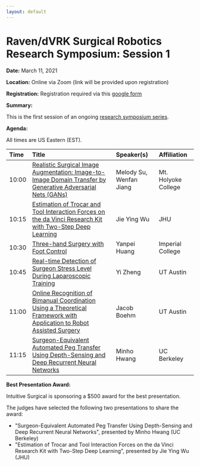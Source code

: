 ```yaml
---
layout: default
---
```


# Raven/dVRK Surgical Robotics Research Symposium: Session 1

**Date:**  March 11, 2021

**Location:** Online via Zoom (link will be provided upon registration)

**Registration:** Registration required via this [google form](https://docs.google.com/forms/d/e/1FAIpQLSenvKbAyixMzZewi7WOuCRFa_iODPqa5Dzs_XbN2Xm_gtXx4w/viewform?usp=sf_link)

**Summary:**

This is the first session of an ongoing [research symposium series](../crtk-2021-research-symposium.md).

**Agenda:**

All times are US Eastern (EST).

| Time  | Title        | Speaker(s)  | Affiliation|
|:------|:-------------|:------------|:--------------|
| 10:00 | [Realistic Surgical Image Augmentation: Image-to-Image Domain Transfer by Generative Adversarial Nets (GANs)](./image-augmentation.md) | Melody Su, Wenfan Jiang | Mt. Holyoke College |
| 10:15 | [Estimation of Trocar and Tool Interaction Forces on the da Vinci Research Kit with Two-Step Deep Learning](./force-estimation.md) | Jie Ying Wu | JHU |
| 10:30 | [Three-hand Surgery with Foot Control](./three-hand-surgery.md) | Yanpei Huang | Imperial College |
| 10:45 | [Real-time Detection of Surgeon Stress Level During Laparoscopic Training](./stress-detection.md) | Yi Zheng | UT Austin |
| 11:00 | [Online Recognition of Bimanual Coordination Using a Theoretical Framework with Application to Robot Assisted Surgery](./bimanual-coordination.md) | Jacob Boehm | UT Austin |
| 11:15 | [Surgeon-Equivalent Automated Peg Transfer Using Depth-Sensing and Deep Recurrent Neural Networks](./automated-peg-transfer.md) | Minho Hwang | UC Berkeley |

**Best Presentation Award:**

Intuitive Surgical is sponsoring a $500 award for the best presentation.

The judges have selected the following two presentations to share the award:

* "Surgeon-Equivalent Automated Peg Transfer Using Depth-Sensing and Deep Recurrent Neural Networks", presented by Minho Hwang (UC Berkeley)
* "Estimation of Trocar and Tool Interaction Forces on the da Vinci Research Kit with Two-Step Deep Learning", presented by Jie Ying Wu (JHU)
